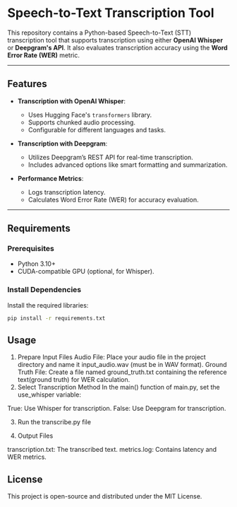 # Speech-to-Text Transcription Tool

This repository contains a Python-based Speech-to-Text (STT) transcription tool that supports transcription using either **OpenAI Whisper** or **Deepgram's API**. It also evaluates transcription accuracy using the **Word Error Rate (WER)** metric.

---

## Features

- **Transcription with OpenAI Whisper**:
  - Uses Hugging Face's `transformers` library.
  - Supports chunked audio processing.
  - Configurable for different languages and tasks.

- **Transcription with Deepgram**:
  - Utilizes Deepgram’s REST API for real-time transcription.
  - Includes advanced options like smart formatting and summarization.

- **Performance Metrics**:
  - Logs transcription latency.
  - Calculates Word Error Rate (WER) for accuracy evaluation.

---

## Requirements

### Prerequisites

- Python 3.10+
- CUDA-compatible GPU (optional, for Whisper).

### Install Dependencies

Install the required libraries:
```bash
pip install -r requirements.txt
```

## Usage
1. Prepare Input Files
Audio File: Place your audio file in the project directory and name it input_audio.wav (must be in WAV format).
Ground Truth File: Create a file named ground_truth.txt containing the reference text(ground truth) for WER calculation.
2. Select Transcription Method
In the main() function of main.py, set the use_whisper variable:

True: Use Whisper for transcription.
False: Use Deepgram for transcription.

3. Run the transcribe.py file

4. Output Files

transcription.txt: The transcribed text.
metrics.log: Contains latency and WER metrics.
## License
This project is open-source and distributed under the MIT License.